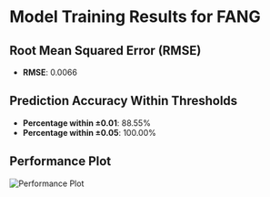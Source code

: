 # Model Training Results for FANG

## Root Mean Squared Error (RMSE)
- **RMSE**: 0.0066

## Prediction Accuracy Within Thresholds
- **Percentage within ±0.01**: 88.55%
- **Percentage within ±0.05**: 100.00%

## Performance Plot
![Performance Plot](../imgs/FANG.png)
